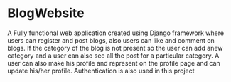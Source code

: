 # BlogWebsite
A Fully functional web application 
created using Django framework where users can register and post blogs, also users can 
like and comment on blogs.
If the category of the blog is not present so the user can add anew category and a user can also see all the post for a particular category.
A user can also make his profile and represent on the profile page and can update his/her profile.
Authentication is also used in this project
